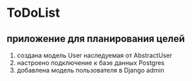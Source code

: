 # ToDoList
приложение для планирования целей
---
1. создана модель User наследуемая от AbstractUser
2. настроено подключение к базе данных Postgres
3. добавлена модель пользователя в Django admin